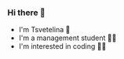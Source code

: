 ### Hi there 👋
- I'm Tsvetelina :cherry_blossom:
- I'm a management student :woman_student:
- I'm interested in coding :woman_technologist:

<!--
**tsvetelinashishmanova/tsvetelinashishmanova** is a ✨ _special_ ✨ repository because its `README.md` (this file) appears on your GitHub profile.

Here are some ideas to get you started:

- 🔭 I’m currently working on ...
- 🌱 I’m currently learning ...
- 👯 I’m looking to collaborate on ...
- 🤔 I’m looking for help with ...
- 💬 Ask me about ...
- 📫 How to reach me: ...
- 😄 Pronouns: ...
- ⚡ Fun fact: ...
-->
